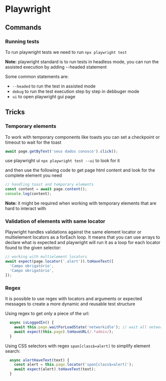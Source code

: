# Playwright

## Commands

### Running tests

To run playwright tests we need to run `npx playwright test`

**Note:** playwright standard is to run tests in headless mode, you can run the assisted execution by adding --headed statement

Some common statements are:

- `--headed` to run the test in assisted mode
- `debug` to run the test execution step by step in debbuger mode
- `ui` to open playwright gui page

## Tricks

### Temporary elements

To work with temporary components like toasts you can set a checkpoint or timeout to wait for the toast

```js
await page.getByText('seus dados conosco').click();
```

use playwright ui `npx playwright test --ui` to look for it

and then use the following code to get page html content and look for the complete element you need

```js
// handling toast and temporary elements
const content = await page.content();
console.log(content);
```

**Note:** it might be required when working with temporary elements that are hard to interact with

### Validation of elements with same locator

Playwright handles validations against the same element locator or multielement locators as a forEach loop. It means that you can use arrays to declare what is expected and playwright will run it as a loop for each locator found to the given selector:

```js
// working with multielement locators
await expect(page.locator('.alert')).toHaveText([
  'Campo obrigatório',
  'Campo obrigatório',
]);
```

### Regex

It is possible to use regex with locators and arguments or expected messages to create a more dynamic and reusable test structure

Using regex to get only a piece of the url:

```js
  async isLoggedIn() {
    await this.page.waitForLoadState('networkidle'); // wait all network traffic is finished
    await expect(this.page).toHaveURL(/.*admin/);
  }
```

Using CSS selectors with regex `span[class$=alert]` to simplify element search:

```js
  async alertHaveText(text) {
    const alert = this.page.locator('span[class$=alert]');
    await expect(alert).toHaveText(text);
  }
```
